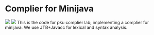 # Complier for Minijava
<img src="https://img.shields.io/badge/Minijava-Complier-blue.svg">
<img src="https://img.shields.io/badge/-JAVA-orange.svg">
This is the code for pku complier lab, implementing a complier for minijava.
We use JTB+Javacc for lexical and syntax analysis.
